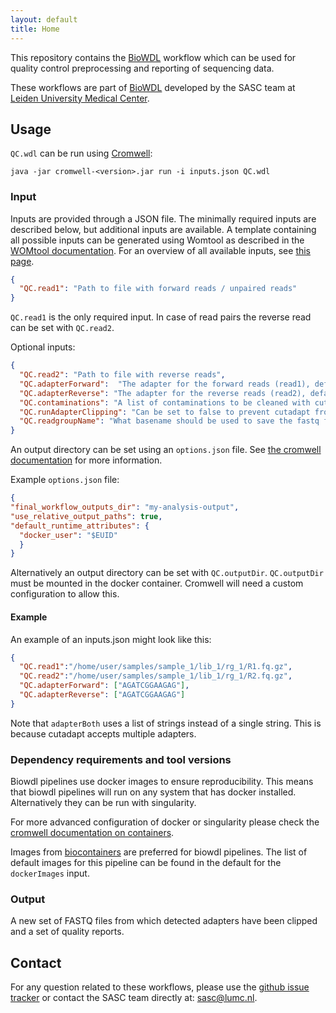 ```yaml
---
layout: default
title: Home
---
```


This repository contains the [BioWDL](https://github.com/biowdl)
workflow which can be used for quality control preprocessing and 
reporting of sequencing data.

These workflows are part of [BioWDL](https://biowdl.github.io/)
developed by the SASC team
at [Leiden University Medical Center](https://www.lumc.nl/).

## Usage

`QC.wdl` can be run using
[Cromwell](http://cromwell.readthedocs.io/en/stable/):
```
java -jar cromwell-<version>.jar run -i inputs.json QC.wdl
```

### Input

Inputs are provided through a JSON file. The minimally required inputs are
described below, but additional inputs are available.
A template containing all possible inputs can be generated using
Womtool as described in the
[WOMtool documentation](http://cromwell.readthedocs.io/en/stable/WOMtool/).
For an overview of all available inputs, see [this page](./inputs.html).

```JSON
{
  "QC.read1": "Path to file with forward reads / unpaired reads"
}
```
`QC.read1`  is the only required input. In case of read pairs the reverse
read can be set with `QC.read2`. 

Optional inputs:
```JSON
{
  "QC.read2": "Path to file with reverse reads",
  "QC.adapterForward":  "The adapter for the forward reads (read1), default = \"AGATCGGAAGAG\"",
  "QC.adapterReverse": "The adapter for the reverse reads (read2), default = \"AGATCGGAAGAG\")",
  "QC.contaminations": "A list of contaminations to be cleaned with cutadapt (Optional)",
  "QC.runAdapterClipping": "Can be set to false to prevent cutadapt from running.",
  "QC.readgroupName": "What basename should be used to save the fastq files. By default will use the name of the fastq as in <name>.fq.gz",
}
```

An output directory can be set using an `options.json` file. See [the
cromwell documentation](
https://cromwell.readthedocs.io/en/stable/wf_options/Overview/) for more
information.

Example `options.json` file:
```JSON
{
"final_workflow_outputs_dir": "my-analysis-output",
"use_relative_output_paths": true,
"default_runtime_attributes": {
  "docker_user": "$EUID"
  }
}
```
Alternatively an output directory can be set with `QC.outputDir`.
`QC.outputDir` must be mounted in the docker container. Cromwell will
need a custom configuration to allow this.

#### Example

An example of an inputs.json might look like this:
```JSON
{
  "QC.read1":"/home/user/samples/sample_1/lib_1/rg_1/R1.fq.gz",
  "QC.read2":"/home/user/samples/sample_1/lib_1/rg_1/R2.fq.gz",
  "QC.adapterForward": ["AGATCGGAAGAG"],
  "QC.adapterReverse": ["AGATCGGAAGAG"]
}
```

Note that `adapterBoth` uses a list of strings instead of a single string.
This is because cutadapt accepts multiple adapters.

### Dependency requirements and tool versions
Biowdl pipelines use docker images to ensure  reproducibility. This
means that biowdl pipelines will run on any system that has docker
installed. Alternatively they can be run with singularity.

For more advanced configuration of docker or singularity please check
the [cromwell documentation on containers](
https://cromwell.readthedocs.io/en/stable/tutorials/Containers/).  

Images from [biocontainers](https://biocontainers.pro) are preferred for
biowdl pipelines. The list of default images for this pipeline can be
found in the default for the `dockerImages` input.

### Output

A new set of FASTQ files from which detected adapters have been clipped and a
set of quality reports.

## Contact
<p>
  <!-- Obscure e-mail address for spammers -->
For any question related to these workflows, please use the
<a href='https://github.com/biowdl/QC/issues'>github issue tracker</a>
or contact the SASC team directly at: 
<a href='&#109;&#97;&#105;&#108;&#116;&#111;&#58;&#115;&#97;&#115;&#99;&#64;&#108;&#117;&#109;&#99;&#46;&#110;&#108;'>
&#115;&#97;&#115;&#99;&#64;&#108;&#117;&#109;&#99;&#46;&#110;&#108;</a>.
</p>

